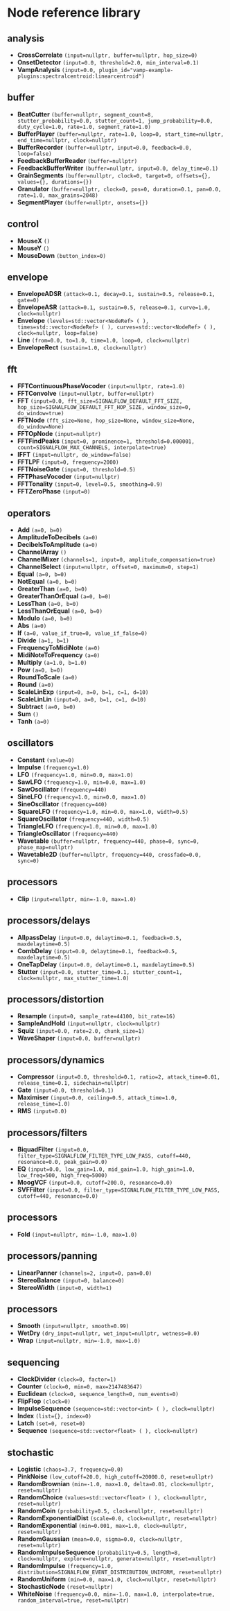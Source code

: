 # Node reference library

## analysis

- **CrossCorrelate** `(input=nullptr, buffer=nullptr, hop_size=0)`
- **OnsetDetector** `(input=0.0, threshold=2.0, min_interval=0.1)`
- **VampAnalysis** `(input=0.0, plugin_id="vamp-example-plugins:spectralcentroid:linearcentroid")`

## buffer

- **BeatCutter** `(buffer=nullptr, segment_count=8, stutter_probability=0.0, stutter_count=1, jump_probability=0.0, duty_cycle=1.0, rate=1.0, segment_rate=1.0)`
- **BufferPlayer** `(buffer=nullptr, rate=1.0, loop=0, start_time=nullptr, end_time=nullptr, clock=nullptr)`
- **BufferRecorder** `(buffer=nullptr, input=0.0, feedback=0.0, loop=false)`
- **FeedbackBufferReader** `(buffer=nullptr)`
- **FeedbackBufferWriter** `(buffer=nullptr, input=0.0, delay_time=0.1)`
- **GrainSegments** `(buffer=nullptr, clock=0, target=0, offsets={}, values={}, durations={})`
- **Granulator** `(buffer=nullptr, clock=0, pos=0, duration=0.1, pan=0.0, rate=1.0, max_grains=2048)`
- **SegmentPlayer** `(buffer=nullptr, onsets={})`

## control

- **MouseX** `()`
- **MouseY** `()`
- **MouseDown** `(button_index=0)`

## envelope

- **EnvelopeADSR** `(attack=0.1, decay=0.1, sustain=0.5, release=0.1, gate=0)`
- **EnvelopeASR** `(attack=0.1, sustain=0.5, release=0.1, curve=1.0, clock=nullptr)`
- **Envelope** `(levels=std::vector<NodeRef> ( ), times=std::vector<NodeRef> ( ), curves=std::vector<NodeRef> ( ), clock=nullptr, loop=false)`
- **Line** `(from=0.0, to=1.0, time=1.0, loop=0, clock=nullptr)`
- **EnvelopeRect** `(sustain=1.0, clock=nullptr)`

## fft

- **FFTContinuousPhaseVocoder** `(input=nullptr, rate=1.0)`
- **FFTConvolve** `(input=nullptr, buffer=nullptr)`
- **FFT** `(input=0.0, fft_size=SIGNALFLOW_DEFAULT_FFT_SIZE, hop_size=SIGNALFLOW_DEFAULT_FFT_HOP_SIZE, window_size=0, do_window=true)`
- **FFTNode** `(fft_size=None, hop_size=None, window_size=None, do_window=None)`
- **FFTOpNode** `(input=nullptr)`
- **FFTFindPeaks** `(input=0, prominence=1, threshold=0.000001, count=SIGNALFLOW_MAX_CHANNELS, interpolate=true)`
- **IFFT** `(input=nullptr, do_window=false)`
- **FFTLPF** `(input=0, frequency=2000)`
- **FFTNoiseGate** `(input=0, threshold=0.5)`
- **FFTPhaseVocoder** `(input=nullptr)`
- **FFTTonality** `(input=0, level=0.5, smoothing=0.9)`
- **FFTZeroPhase** `(input=0)`

## operators

- **Add** `(a=0, b=0)`
- **AmplitudeToDecibels** `(a=0)`
- **DecibelsToAmplitude** `(a=0)`
- **ChannelArray** `()`
- **ChannelMixer** `(channels=1, input=0, amplitude_compensation=true)`
- **ChannelSelect** `(input=nullptr, offset=0, maximum=0, step=1)`
- **Equal** `(a=0, b=0)`
- **NotEqual** `(a=0, b=0)`
- **GreaterThan** `(a=0, b=0)`
- **GreaterThanOrEqual** `(a=0, b=0)`
- **LessThan** `(a=0, b=0)`
- **LessThanOrEqual** `(a=0, b=0)`
- **Modulo** `(a=0, b=0)`
- **Abs** `(a=0)`
- **If** `(a=0, value_if_true=0, value_if_false=0)`
- **Divide** `(a=1, b=1)`
- **FrequencyToMidiNote** `(a=0)`
- **MidiNoteToFrequency** `(a=0)`
- **Multiply** `(a=1.0, b=1.0)`
- **Pow** `(a=0, b=0)`
- **RoundToScale** `(a=0)`
- **Round** `(a=0)`
- **ScaleLinExp** `(input=0, a=0, b=1, c=1, d=10)`
- **ScaleLinLin** `(input=0, a=0, b=1, c=1, d=10)`
- **Subtract** `(a=0, b=0)`
- **Sum** `()`
- **Tanh** `(a=0)`

## oscillators

- **Constant** `(value=0)`
- **Impulse** `(frequency=1.0)`
- **LFO** `(frequency=1.0, min=0.0, max=1.0)`
- **SawLFO** `(frequency=1.0, min=0.0, max=1.0)`
- **SawOscillator** `(frequency=440)`
- **SineLFO** `(frequency=1.0, min=0.0, max=1.0)`
- **SineOscillator** `(frequency=440)`
- **SquareLFO** `(frequency=1.0, min=0.0, max=1.0, width=0.5)`
- **SquareOscillator** `(frequency=440, width=0.5)`
- **TriangleLFO** `(frequency=1.0, min=0.0, max=1.0)`
- **TriangleOscillator** `(frequency=440)`
- **Wavetable** `(buffer=nullptr, frequency=440, phase=0, sync=0, phase_map=nullptr)`
- **Wavetable2D** `(buffer=nullptr, frequency=440, crossfade=0.0, sync=0)`

## processors

- **Clip** `(input=nullptr, min=-1.0, max=1.0)`

## processors/delays

- **AllpassDelay** `(input=0.0, delaytime=0.1, feedback=0.5, maxdelaytime=0.5)`
- **CombDelay** `(input=0.0, delaytime=0.1, feedback=0.5, maxdelaytime=0.5)`
- **OneTapDelay** `(input=0.0, delaytime=0.1, maxdelaytime=0.5)`
- **Stutter** `(input=0.0, stutter_time=0.1, stutter_count=1, clock=nullptr, max_stutter_time=1.0)`

## processors/distortion

- **Resample** `(input=0, sample_rate=44100, bit_rate=16)`
- **SampleAndHold** `(input=nullptr, clock=nullptr)`
- **Squiz** `(input=0.0, rate=2.0, chunk_size=1)`
- **WaveShaper** `(input=0.0, buffer=nullptr)`

## processors/dynamics

- **Compressor** `(input=0.0, threshold=0.1, ratio=2, attack_time=0.01, release_time=0.1, sidechain=nullptr)`
- **Gate** `(input=0.0, threshold=0.1)`
- **Maximiser** `(input=0.0, ceiling=0.5, attack_time=1.0, release_time=1.0)`
- **RMS** `(input=0.0)`

## processors/filters

- **BiquadFilter** `(input=0.0, filter_type=SIGNALFLOW_FILTER_TYPE_LOW_PASS, cutoff=440, resonance=0.0, peak_gain=0.0)`
- **EQ** `(input=0.0, low_gain=1.0, mid_gain=1.0, high_gain=1.0, low_freq=500, high_freq=5000)`
- **MoogVCF** `(input=0.0, cutoff=200.0, resonance=0.0)`
- **SVFFilter** `(input=0.0, filter_type=SIGNALFLOW_FILTER_TYPE_LOW_PASS, cutoff=440, resonance=0.0)`

## processors

- **Fold** `(input=nullptr, min=-1.0, max=1.0)`

## processors/panning

- **LinearPanner** `(channels=2, input=0, pan=0.0)`
- **StereoBalance** `(input=0, balance=0)`
- **StereoWidth** `(input=0, width=1)`

## processors

- **Smooth** `(input=nullptr, smooth=0.99)`
- **WetDry** `(dry_input=nullptr, wet_input=nullptr, wetness=0.0)`
- **Wrap** `(input=nullptr, min=-1.0, max=1.0)`

## sequencing

- **ClockDivider** `(clock=0, factor=1)`
- **Counter** `(clock=0, min=0, max=2147483647)`
- **Euclidean** `(clock=0, sequence_length=0, num_events=0)`
- **FlipFlop** `(clock=0)`
- **ImpulseSequence** `(sequence=std::vector<int> ( ), clock=nullptr)`
- **Index** `(list={}, index=0)`
- **Latch** `(set=0, reset=0)`
- **Sequence** `(sequence=std::vector<float> ( ), clock=nullptr)`

## stochastic

- **Logistic** `(chaos=3.7, frequency=0.0)`
- **PinkNoise** `(low_cutoff=20.0, high_cutoff=20000.0, reset=nullptr)`
- **RandomBrownian** `(min=-1.0, max=1.0, delta=0.01, clock=nullptr, reset=nullptr)`
- **RandomChoice** `(values=std::vector<float> ( ), clock=nullptr, reset=nullptr)`
- **RandomCoin** `(probability=0.5, clock=nullptr, reset=nullptr)`
- **RandomExponentialDist** `(scale=0.0, clock=nullptr, reset=nullptr)`
- **RandomExponential** `(min=0.001, max=1.0, clock=nullptr, reset=nullptr)`
- **RandomGaussian** `(mean=0.0, sigma=0.0, clock=nullptr, reset=nullptr)`
- **RandomImpulseSequence** `(probability=0.5, length=8, clock=nullptr, explore=nullptr, generate=nullptr, reset=nullptr)`
- **RandomImpulse** `(frequency=1.0, distribution=SIGNALFLOW_EVENT_DISTRIBUTION_UNIFORM, reset=nullptr)`
- **RandomUniform** `(min=0.0, max=1.0, clock=nullptr, reset=nullptr)`
- **StochasticNode** `(reset=nullptr)`
- **WhiteNoise** `(frequency=0.0, min=-1.0, max=1.0, interpolate=true, random_interval=true, reset=nullptr)`
